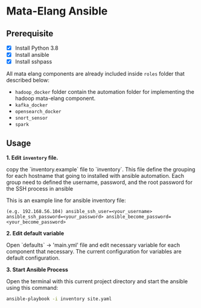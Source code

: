 # Mata-Elang Ansible

## Prerequisite

- [x] Install Python 3.8
- [x] Install ansible
- [x] Install sshpass

All mata elang components are already included inside `roles` folder that described below:

- `hadoop_docker` folder contain the automation folder for implementing the hadoop mata-elang component.
- `kafka_docker` 
- `opensearch_docker`
- `snort_sensor`
- `spark`

## Usage

**1. Edit `inventory` file.**
<p>copy the `inventory.example` file to `inventory`. This file define the grouping for each hostname that going to installed with ansible automation. Each group need to defined the username, password, and the root password for the SSH process in ansible</p>

This is an example line for ansible inventory file:
```
(e.g. 192.168.56.104) ansible_ssh_user=<your_username> ansible_ssh_password=<your_password> ansible_become_password=<your_become_password>
```
**2. Edit default variable**
<p>Open `defaults` -> 'main.yml' file and edit necessary variable for each component that necessary. The current configuration for variables are default configuration.</p>

**3. Start Ansible Process**
<p>Open the terminal with this current project directory and start the ansible using this command:</p>

```bash
ansible-playbook -i inventory site.yaml
```
